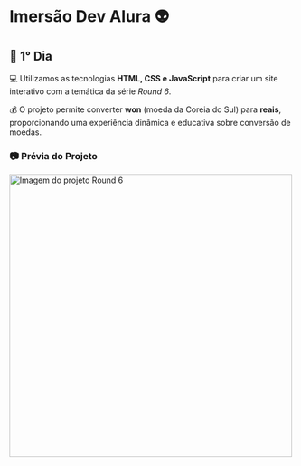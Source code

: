 # Imersão Dev Alura 👽  

## 📅 1° Dia  

💻 Utilizamos as tecnologias **HTML, CSS e JavaScript** para criar um site interativo com a temática da série *Round 6*.  

💰 O projeto permite converter **won** (moeda da Coreia do Sul) para **reais**, proporcionando uma experiência dinâmica e educativa sobre conversão de moedas.  

### 📷 Prévia do Projeto  
<img src="https://github.com/user-attachments/assets/ddf6fe07-c092-43f7-b7ab-9c1e52bf4e35" width="500px" alt="Imagem do projeto Round 6">
